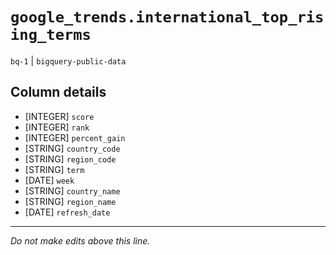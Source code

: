 # `google_trends.international_top_rising_terms`
`bq-1` | `bigquery-public-data`

## Column details
* [INTEGER]   `score`
* [INTEGER]   `rank`
* [INTEGER]   `percent_gain`
* [STRING]    `country_code`
* [STRING]    `region_code`
* [STRING]    `term`
* [DATE]      `week`
* [STRING]    `country_name`
* [STRING]    `region_name`
* [DATE]      `refresh_date`

-------------------------------------------------------------------------------
*Do not make edits above this line.*
